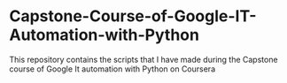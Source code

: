 # Capstone-Course-of-Google-IT-Automation-with-Python
This repository contains the scripts that I have made during the Capstone course of Google It automation with Python on Coursera
